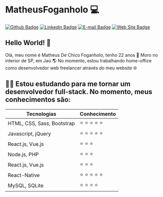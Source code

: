 # MatheusFoganholo :computer:

[![Github Badge](https://img.shields.io/badge/-Github-000?style=flat-square&logo=Github&logoColor=white&link=https://github.com/joaoazevedoJS)](https://github.com/MatheusFoganholo)
[![Linkedin Badge](https://img.shields.io/badge/-LinkedIn-blue?style=flat-square&logo=Linkedin&logoColor=white&link=https://www.linkedin.com/in/joaoazevedojs)](https://www.linkedin.com/in/MatheusFoganholo)
[![E-mail Badge](https://img.shields.io/badge/-E--mail-c14438?style=flat-square&logo=Gmail&logoColor=white&link=mailto:contato@joaoazevedojs.com.br)](mailto:contato@matheusfoganholo.com.br)
[![Web Site Badge](https://img.shields.io/badge/-Web%20Site-4285F4?style=flat-square&logo=Google%20Chrome&logoColor=white&link=https://www.joaoazevedojs.com.br)](https://www.matheusfoganholo.com.br)

## Hello World! :wave:

Olá, meu nome é Matheus De Chico Foganholo, tenho 22 anos 📅
Moro no interior de SP, em Jaú 🌎
No momento, estou trabalhando home-office como desenvolvedor web freelancer através do meu website 🌐

## :man_technologist: Estou estudando para me tornar um desenvolvedor full-stack. No momento, meus conhecimentos são: 

| Tecnologias | Conhecimento |
| - | - |
| HTML, CSS, Sass, Bootstrap | :star: :star: :star: :star: :star: | 
| Javascript, jQuery | :star: :star: :star: :star: :star: |
| React.js, Vue.js | :star: :star: :star: |
| Node.js, PHP | :star: :star: :star: |
| React.js, Vue.js | :star: :star: :star: |
| React-Native | :star: :star: :star: :star: :star: |
| MySQL, SQLite | :star: :star: :star: :star: |

